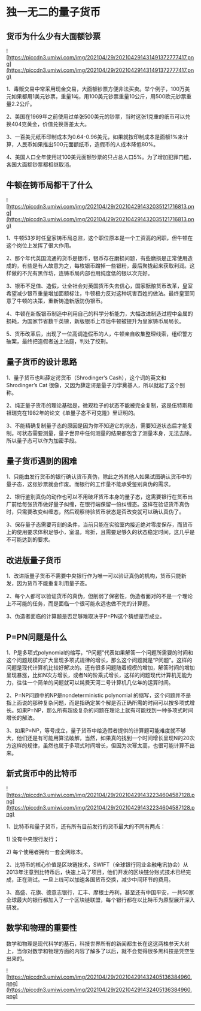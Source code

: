# 独一无二的量子货币

## 货币为什么少有大面额钞票

![https://piccdn3.umiwi.com/img/202104/29/202104291431491372777417.png](https://piccdn3.umiwi.com/img/202104/29/202104291431491372777417.png)

1、毒贩交易中常采用现金交易，大面额钞票方便非法买卖。举个例子，100万美元如果都用1美元钞票，重量1吨，用100美元钞票重量10公斤，用500欧元钞票重量2.2公斤。



2、美国在1969年之前使用过单张500美元的钞票，当时这张1克重的纸币可以兑换404克黄金，价值兑换落差太大。



3、一百美元纸币印制成本为0.64-0.96美元，如果就按印制成本是面额1%来计算，人民币如果推出500元面额纸币，造假币的人成本降低80%。



4、美国人口全年使用过100美元面额钞票的只占总人口5%。为了增加犯罪门槛，各国大面额钞票都相继取消。

## 牛顿在铸币局都干了什么

![https://piccdn3.umiwi.com/img/202104/29/202104291432035121716813.png](https://piccdn3.umiwi.com/img/202104/29/202104291432035121716813.png)

1、牛顿53岁时任皇家铸币局总监，这个职位原本是一个工资高的闲职，但牛顿在这个岗位上发挥了很大作用。



2、那个年代英国流通的货币是银币，银币存在磨损问题，有些磨损是正常使用造成的，有些是有人故意为之，每枚银币蹭掉一些银粉，最后聚拢起来获取利润。这样做的不光有黑作坊，连铸币局内部也用纯度低的银以次充好。



3、银币不足值、造假，让全社会对英国货币失去信心，国家酝酿货币改革，皇室希望减少银币重量增加面额标注，牛顿极力反对这种坑害百姓的做法。最终皇室同意了牛顿的决策，重新铸造新版防伪银币。



4、牛顿在新版银币制造中利用自己的科学分析能力，大幅改进制造过程中金属的损耗，为国家节省数千英镑，新版银币上市后牛顿被提升为皇家铸币局局长。



5、货币改革后，出现了一位高调造假币的人，牛顿亲自收集整理线索，组织警方破案，最终把造假者送上法庭，判处了绞刑。

## 量子货币的设计思路

1、量子货币也叫薛定谔货币（Shrodinger’s Cash），这个词的英文和Shrodinger’s Cat 很像，又因为薛定谔是量子力学奠基人，所以就起了这个别称。



2、纯正量子货币的理论基础是，微观粒子的状态不能被完全复制，这是伍特斯和祖瑞克在1982年的论文《单量子态不可克隆》里证明的。



3、不能精确复制量子态的原因是因为你不知道它的状态，需要知道状态后才能复制。可状态需要测量，量子世界中任何测量的结果都包含了测量本身，无法去除。所以量子态可以作为加密手段。

## 量子货币遇到的困难

1、只能由发行货币的银行确认货币真伪，除此之外其他人如果试图确认货币中的量子态，这张钞票就会作废。而银行的工作量不能承受鉴别真伪的需求。



2、银行鉴别真伪的动作也可以不用破坏货币本身的量子态，这需要银行在货币出厂前给每张货币做好量子纠缠，在银行端保留一份纠缠态。这样在验证货币真伪时，只需要改变纠缠态，然后观察待验货币状态是否改变就可以确认真伪了。



3、保存量子态需要苛刻的条件，当前只能在实验室内接近绝对零度保存，而货币上的使用要求体积足够小，室温，弯折，且需要足够久的状态稳定时间，这几乎是不可能达到的要求。

## 改进版量子货币

1、改进版量子货币不需要中央银行作为唯一可以验证真伪的机构，货币只能新发，因为货币不能重复利用量子态。



2、每个人都可以验证货币的真伪，但削弱了保密性，伪造者面对的不是一个理论上不可能的任务，而是面临一个很可能永远也做不完的计算题。



3、伪造者面临的计算题是否足够难取决于P=PN这个猜想是否成立。

## P=PN问题是什么

1、P是多项式polynomial的缩写，“P问题”代表如果解答一个问题所需要的时间和这个问题规模的扩大呈现多项式规律的增长，那么这个问题就是“P问题”。这样的问题是现代计算机比较好解决的。还有很多问题随着规模的增加，解答时间的增加呈现暴涨，比如N次方增长，或者N的阶乘式增长，这样的问题现代计算机无能为力，往往一个简单的问题就可以耗费天河二号计算机几亿年的运算时间。



2、P=NP问题中的NP是nondeterministic polynomial 的缩写，这个问题并不是指上面说的那种复杂问题，而是指确定某个解是否正确所需的时间可以按多项式增长。如果P=NP，那么所有超级复杂的问题在理论上就有可能找到一种多项式时间增长的解法。



3、如果P=NP，等号成立，量子货币中给造假者提供的计算题可能难度就不够大，他们还是有可能用算法破解，当然，如果真的找到一个时间增长呈现N的20次方这样的规律，虽然也属于多项式时间增长，但因为次幂太高，也很可能计算不出来。

## 新式货币中的比特币

![https://piccdn3.umiwi.com/img/202104/29/202104291432234604587128.png](https://piccdn3.umiwi.com/img/202104/29/202104291432234604587128.png)

1、比特币和量子货币，还有所有目前发行的货币最大的不同有两点：

1) 没有中央银行发行；

2) 每个使用者拥有一套全网账本。



2、比特币的核心价值是区块链技术，SWIFT（全球银行同业金融电讯协会）从2013年注意到比特币后，快速上马了项目，他们开发的区块链分账式技术已经完成，正在测试。一旦上线可以加速各国货币交换，减少中间环节的费用。



3、高盛、花旗、德意志银行，汇丰、摩根士丹利，甚至还有中国平安，一共50家全球最大的银行都加入了一个区块链联盟，每个银行都在以比特币为原型展开深入研发。

## 数学和物理的重要性

数学和物理是现代科学的基石，科技世界所有的新闻都生长在这这两株参天大树上，当你对数学和物理方面的内容了解多了以后，就不会觉得很多黑科技是凭空生出来的。

![https://piccdn3.umiwi.com/img/202104/29/202104291432405136384960.png](https://piccdn3.umiwi.com/img/202104/29/202104291432405136384960.png)

---
